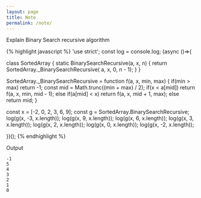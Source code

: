 ```yaml
---
layout: page
title: Note
permalink: /note/
---
```


Explain Binary Search recursive algorithm

{% highlight javascript %}
'use strict'; const log = console.log; (async ()=>{

class SortedArray {
  static BinarySearchRecursive(a, x, n) {
    return SortedArray._BinarySearchRecursive(
                                  a, x, 0, n - 1);
  }
}

SortedArray._BinarySearchRecursive =
  function f(a, x, min, max) {
    if(min > max)
      return -1;
    const mid = Math.trunc((min + max) / 2);
    if(x < a[mid])
      return f(a, x, min, mid - 1);
    else if(a[mid] < x)
      return f(a, x, mid + 1, max);
    else
      return mid;
  }

const x = [-2, 0, 2, 3, 6, 9];
const g = SortedArray.BinarySearchRecursive;
log(g(x, -3, x.length));
log(g(x,  9, x.length));
log(g(x,  6, x.length));
log(g(x,  3, x.length));
log(g(x,  2, x.length));
log(g(x,  0, x.length));
log(g(x, -2, x.length));

})();
{% endhighlight %}

Output

```
-1
5
4
3
2
1
0
```
